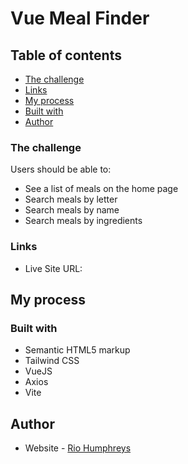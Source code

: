 # Vue Meal Finder

## Table of contents

  - [The challenge](#the-challenge)
  - [Links](#links)
  - [My process](#my-process)
  - [Built with](#built-with)
  - [Author](#author)

### The challenge

Users should be able to:

- See a list of meals on the home page
- Search meals by letter
- Search meals by name
- Search meals by ingredients
### Links

- Live Site URL: 

## My process

### Built with

- Semantic HTML5 markup
- Tailwind CSS
- VueJS
- Axios
- Vite

## Author

- Website - [Rio Humphreys](https://github.com/RioH7)
